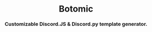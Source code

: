 <center>
	<h1>Botomic</h1>
	<h3>Customizable Discord.JS & Discord.py template generator.</h3>
</center>
